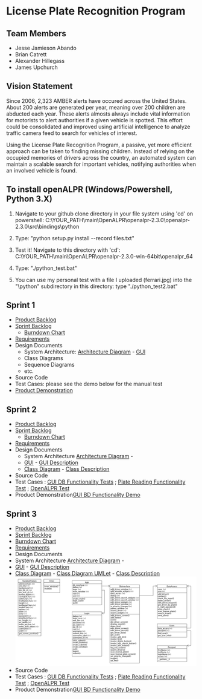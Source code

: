 # License Plate Recognition Program

## Team Members
* Jesse Jamieson Abando
* Brian Catrett
* Alexander Hillegass
* James Upchurch

## Vision Statement
  
  Since 2006, 2,323 AMBER alerts have occured across the United States. About 200 alerts are generated per year, meaning over 200 children are abducted each year. These alerts almosts always include vital information for motorists to alert authorities if a given vehicle is spotted. This effort could be consolidated and improved using artificial intelligence to analyze traffic camera feed to search for vehicles of interest.
  
  Using the License Plate Recognition Program, a passive, yet more efficient approach can be taken to finding missing children. Instead of relying on the occupied memories of drivers across the country, an automated system can maintain a scalable search for important vehicles, notifying authorities when an involved vehicle is found.
  

## To install openALPR (Windows/Powershell, Python 3.X)
1.  Navigate to your github clone directory in your file system using 'cd' on powershell: C:\YOUR_PATH\main\OpenALPR\openalpr-2.3.0\openalpr-2.3.0\src\bindings\python

2. Type: "python setup.py install --record files.txt"

3. Test it! Navigate to this directory with 'cd': C:\YOUR_PATH\main\OpenALPR\openalpr-2.3.0-win-64bit\openalpr_64

4. Type: "./python_test.bat"

5. You can use my personal test with a file I uploaded (ferrari.jpg) into the "\python" subdirectory in this directory: type "./python_test2.bat"
## Sprint 1

* [Product Backlog](https://docs.google.com/spreadsheets/d/1lSt2IkeWZkcXEEomajb0V5m8mf8IrMCRReRq9BhTCic/edit#gid=402146333)
* [Sprint Backlog](https://docs.google.com/spreadsheets/d/1lSt2IkeWZkcXEEomajb0V5m8mf8IrMCRReRq9BhTCic/edit#gid=0)
  * [Burndown Chart](https://docs.google.com/spreadsheets/d/1lSt2IkeWZkcXEEomajb0V5m8mf8IrMCRReRq9BhTCic/edit#gid=373722761)
* [Requirements](https://docs.google.com/document/d/146rgft-78nVKI0P4Wdcj7a0kT8OkKUM96-g3gY-bAlk/edit)
* Design Documents
  * System Architecture: [Architecture Diagram](https://docs.google.com/drawings/d/1XAnm92Z1MRIXftqTqmJtPI9S8-kcRq_8Xsm7Hkfhr3U/edit) - [GUI](https://docs.google.com/drawings/d/1q2VkqsfDRKpq601CHK0Ne6fn4U42gQo-iotT8xGuoLw/edit)
  * Class Diagrams
  * Sequence Diagrams
  * etc.
* Source Code
* Test Cases: please see the demo below for the manual test
* [Product Demonstration](https://www.youtube.com/watch?v=TdoFvpXtwX8)

## Sprint 2

* [Product Backlog](https://docs.google.com/spreadsheets/d/1lSt2IkeWZkcXEEomajb0V5m8mf8IrMCRReRq9BhTCic/edit#gid=402146333)
* [Sprint Backlog](https://docs.google.com/spreadsheets/d/1lSt2IkeWZkcXEEomajb0V5m8mf8IrMCRReRq9BhTCic/edit#gid=296008547)
  * [Burndown Chart](https://docs.google.com/spreadsheets/d/1lSt2IkeWZkcXEEomajb0V5m8mf8IrMCRReRq9BhTCic/edit#gid=2069162242)
* [Requirements](https://docs.google.com/document/d/146rgft-78nVKI0P4Wdcj7a0kT8OkKUM96-g3gY-bAlk/edit)
* Design Documents
  * System Architecture [Architecture Diagram](https://docs.google.com/drawings/d/1XAnm92Z1MRIXftqTqmJtPI9S8-kcRq_8Xsm7Hkfhr3U/edit) - 
  * [GUI](https://docs.google.com/drawings/d/1q2VkqsfDRKpq601CHK0Ne6fn4U42gQo-iotT8xGuoLw/edit)  -  [GUI Description](https://docs.google.com/document/d/1v8ZkGkWPdy0DjDnXsMmCImc-LImmenLz9Dxw8cy_ztQ/edit)
  * [Class Diagram](https://docs.google.com/drawings/d/1OuwSf7QMN0vdC2wvWqQbCiYai3YU6PSl9W0EutPnB5E/edit) - [Class Description](https://docs.google.com/document/d/19hM4XHOuAUfJTQXVzCPlpUlnj5RoBN39K19r_ryp1Ng/edit)
* Source Code
* Test Cases : [GUI DB Functionality Tests](https://docs.google.com/document/d/1TgKMqyY3Vg__-QeM3nbDgczyFEK-wBO_RmyLHEpXcDQ/edit)
             ; [Plate Reading Functionality Test](https://docs.google.com/document/d/1Cb24DZv_-YiFCy3ZAx7_2g_3tJZw0N5j6uxCfE3QB-8/edit?usp=sharing)
             ; [OpenALPR Test](https://docs.google.com/document/d/1sGJ7OmW0XctVO17Qo_EiuWaBraP-bcqW6z251UhmmnQ/edit)
* Product Demonstration[GUI BD Functionality Demo](https://www.youtube.com/watch?v=df6LavuaJU8&feature=youtu.be)

## Sprint 3

* [Product Backlog](https://docs.google.com/spreadsheets/d/1lSt2IkeWZkcXEEomajb0V5m8mf8IrMCRReRq9BhTCic/edit#gid=402146333)
* [Sprint Backlog](https://docs.google.com/spreadsheets/d/1lSt2IkeWZkcXEEomajb0V5m8mf8IrMCRReRq9BhTCic/edit#gid=1989847606)
* [Burndown Chart](https://docs.google.com/spreadsheets/d/1lSt2IkeWZkcXEEomajb0V5m8mf8IrMCRReRq9BhTCic/edit#gid=847844597) 
* [Requirements](https://docs.google.com/document/d/146rgft-78nVKI0P4Wdcj7a0kT8OkKUM96-g3gY-bAlk/edit)
* Design Documents
* System Architecture [Architecture Diagram](https://docs.google.com/drawings/d/1XAnm92Z1MRIXftqTqmJtPI9S8-kcRq_8Xsm7Hkfhr3U/edit) - 
* [GUI](https://docs.google.com/drawings/d/1q2VkqsfDRKpq601CHK0Ne6fn4U42gQo-iotT8xGuoLw/edit)  -  [GUI Description](https://docs.google.com/document/d/1v8ZkGkWPdy0DjDnXsMmCImc-LImmenLz9Dxw8cy_ztQ/edit)
* [Class Diagram](lpr.png) - [Class Diagram UMLet](lpr.uxf) - [Class Description](https://docs.google.com/document/d/19hM4XHOuAUfJTQXVzCPlpUlnj5RoBN39K19r_ryp1Ng/edit)
![Class Diagram](lpr.png)
* Source Code
* Test Cases : [GUI DB Functionality Tests](https://docs.google.com/document/d/1TgKMqyY3Vg__-QeM3nbDgczyFEK-wBO_RmyLHEpXcDQ/edit)
; [Plate Reading Functionality Test](https://docs.google.com/document/d/1Cb24DZv_-YiFCy3ZAx7_2g_3tJZw0N5j6uxCfE3QB-8/edit?usp=sharing)
; [OpenALPR Test](https://docs.google.com/document/d/1sGJ7OmW0XctVO17Qo_EiuWaBraP-bcqW6z251UhmmnQ/edit)
* Product Demonstration[GUI BD Functionality Demo](https://youtu.be/QFEkei1Cq1A)

